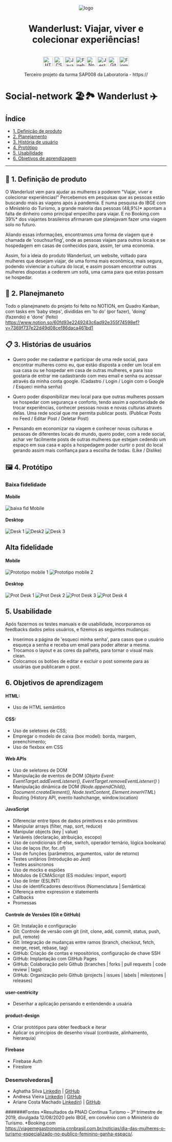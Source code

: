 <div align="center">

  ![logo](https://user-images.githubusercontent.com/109089136/202313770-142fc0da-823c-4ec3-8463-e3a495d13af1.png)

  # Wanderlust: Viajar, viver e colecionar experiências!
  
 <br>

  <img src="https://cdn.jsdelivr.net/gh/devicons/devicon/icons/html5/html5-original.svg" alt="HTML5" style="height: 30px;"/>
  <img src="https://cdn.jsdelivr.net/gh/devicons/devicon/icons/css3/css3-original.svg" alt="CSS3" style="height: 30px;"/>
  <img src="https://cdn.jsdelivr.net/gh/devicons/devicon/icons/javascript/javascript-original.svg" alt="JavaScript" style="height: 30px;"/>
  <img src="https://cdn.jsdelivr.net/gh/devicons/devicon/icons/firebase/firebase-plain.svg" alt="Firebase" style="height: 30px;"/>
  <img src="https://cdn.jsdelivr.net/gh/devicons/devicon/icons/nodejs/nodejs-plain.svg" alt="Node.js" style="height: 30px;"/>
  <img src="https://cdn.jsdelivr.net/gh/devicons/devicon/icons/jest/jest-plain.svg" alt="Jest" style="height: 30px;"/> 
  <img src="https://cdn.jsdelivr.net/gh/devicons/devicon/icons/github/github-original.svg" alt="GitHub" style="height: 30px;"/> 
  <img src="https://cdn.jsdelivr.net/gh/devicons/devicon/icons/figma/figma-original.svg" alt="Figma" style="height: 30px;"/>

  <br>

  Terceiro projeto da turma SAP008 da Laboratoria - https:// 
  
</div>


# Social-network 🏖️🏞️ Wanderlust ✈️


## Índice

* [1. Definição de produto](#1-Definição-de-pronto)
* [2. Planejamento](#2-Planejamento)
* [3. História de usuário](#3-História-de-usuário)
* [4. Protótipo](#4-Protótipo)
* [5. Usabilidade](#5-Usabilidade)
* [6. Objetivos de aprendizagem](#6-Objetivos-de-aprendizagem)


***

## 🚀 1. Definição de produto
O Wanderlust vem para ajudar as mulheres a poderem "Viajar, viver e colecionar experiências!"
Percebemos em pesquisas que as pessoas estão buscando mais as viagens após a pandemia. E numa pesquisa do IBGE com o Ministério do Turismo, a grande maioria das pessoas (48,9%)* apontam a falta de dinheiro como principal empecilho para viajar.
E no Booking.com 39%* dos viajantes brasileiros afirmaram que planejavam fazer uma viagem solo no futuro.

Aliando essas informações, encontramos uma forma de viagem que é chamada de 'couchsurfing', onde as pessoas viajam para outros locais e se hospedagem em casas de conhecidos para, assim, ter uma economia.

Assim, foi a ideia do produto Wanderlust, um website, voltado para mulheres que desejam viajar, de uma forma mais econômica, mais segura, podendo vivienciar a cultura do local, e assim possam encontrar outras mulheres dispostas a cederem um sofá, uma cama para que estas possam se hospedar.


## 📑 2. Planejmaneto

Todo o planejmaneto do projeto foi feito no NOTION, em Quadro Kanban, com tasks em 'baby steps', divididas em 'to do' (por fazer), 'doing' (fazendo) e 'done' (feito)
https://www.notion.so/60fd93e2249243c6ad92e355f74598ef?v=7369f737e22d49d08cef86daca461bd1


## 📋 3. Histórias de usuários

- Quero poder me cadastrar e participar de uma rede social, para encontrar mulheres como eu, que estão disposta a ceder um local em sua casa ou se hospedar em casa de outras mulheres, e para isso gostaria de entrar me cadastrando com meu email e senha ou acessar através da minha conta google.
(Cadastro / Login / Login com o Google / Esqueci minha senha)

- Quero poder disponibilizar meu local para que outras mulheres possam se hospedar com segurança e conforto, tendo assim a oportunidade de trocar experiências, conhecer pessoas novas e novas culturas através delas. Uma rede social que me permita publicar posts.
(Publicar Posts no Feed / Editar Post / Deletar Post)

- Pensando em economizar na viagem e conhecer novas culturas e pessoas de diferentes locais do mundo, quero poder, com a rede social, achar ver facilmente posts de outras mulheres que estejam cedendo um espaço em sua casa e após a hospedagem poder curtir o post do local gerando assim mais confiança para a escolha de todas.
(Like / Dislike)


## 🖼️ 4. Protótipo

### Baixa fidelidade

#### Mobile

![baixa fid Mobile](https://user-images.githubusercontent.com/109089136/202290193-5820fa07-68c0-48de-8f12-32fd0898567c.JPG)

#### Desktop

![Desk 1](https://user-images.githubusercontent.com/109089136/202291236-7b5e6394-0e9d-4162-81d2-6147b6acfd91.JPG)
![Desk2](https://user-images.githubusercontent.com/109089136/202291240-9ecc28bb-4271-47f8-9044-b894525bed00.JPG)
![Desk 3](https://user-images.githubusercontent.com/109089136/202291241-eb3aa6ab-6d34-4b1f-b231-ef1bc951316b.JPG)

## Alta fidelidade

#### Mobile
![Prototipo mobile 1](https://user-images.githubusercontent.com/109089136/202285498-a7cf719c-d136-4837-b03c-591734705ac8.JPG)
![Prototipo mobile 2](https://user-images.githubusercontent.com/109089136/202286014-e497a0b6-c69d-4700-a8d8-ab873d73ca5a.JPG)

#### Desktop

![Prot Desk 1](https://user-images.githubusercontent.com/109089136/202286977-aa9c113e-0e16-44e4-9c42-c8adcfb00edd.JPG)
![Prot Desk 2](https://user-images.githubusercontent.com/109089136/202286990-8e3eae49-af00-4622-b743-f3895cad0230.JPG)
![Prot Desk 3](https://user-images.githubusercontent.com/109089136/202287001-04b3e9dc-ed79-4538-81c7-16b53ff5e54d.JPG)
![Prot Desk 4](https://user-images.githubusercontent.com/109089136/202287007-4ab1b576-c035-49ed-9d86-0ab71c268c7a.JPG)


## 5. Usabilidade

Após fazermos os testes manuais e de usabilidade, incorporamos os feedbacks dados pelos usuários, e fizemos as seguintes mudanças:
- Inserimos a página de 'esqueci minha senha', para casos que o usuário esqueça a senha e receba um email para poder alterar a mesma.
- Trocamos o layout e as cores da palheta, para tornar o visual mais clean.
- Colocamos os botões de editar e excluir o post somente para as usuárias que publicaram o post.


## 6. Objetivos de aprendizagem

#### HTML: 
* Uso de HTML semântico

#### CSS:
* Uso de seletores de CSS;
* Empregar o modelo de caixa (box model): borda, margem, preenchimento;
* Uso de flexbox em CSS

#### Web APIs
* Uso de seletores de DOM
* Manipulação de eventos de DOM (<i>Objeto Event: EventTarget.addEventListener(), EventTarget.removeEventListener() </i>)
* Manipulação dinâmica de DOM (<i>Node.appendChild(), Document.createElement(), Node.textContent, Element.innerHTML</i>)
* Routing (History API, evento hashchange, window.location)

#### JavaScript
* Diferenciar entre tipos de dados primitivos e não primitivos
* Manipular arrays (filter, map, sort, reduce)
* Manipular objects (key | value)
* Variáveis (declaração, atribuição, escopo)
* Uso de condicionais (if-else, switch, operador ternário, lógica booleana)
* Uso de laços (for, for..of)
* Uso de funções (parâmetros, argumentos, valor de retorno)
* Testes unitários (Introdução ao Jest)
* Testes assíncronos
* Uso de mocks e espiões
* Módulos de ECMAScript (ES modules: import, export)
* Uso de linter (ESLINT)
* Uso de identificadores descritivos (Nomenclatura | Semântica)
* Diferença entre expression e statements
* Callbacks
* Promessas

#### Controle de Versões (Git e GitHub)
* Git: Instalação e configuração
* Git: Controle de versão com git (init, clone, add, commit, status, push, pull, remote)
* Git: Integração de mudanças entre ramos (branch, checkout, fetch, merge, reset, rebase, tag)
* GitHub: Criação de contas e repositórios, configuração de chave SSH
* GitHub: Implantação com GitHub Pages
* GitHub: Colaboração pelo Github (branches | forks | pull requests | code review | tags)
* GitHub: Organização pelo Github (projects | issues | labels | milestones | releases)

#### user-centricity
* Desenhar a aplicação pensando e entendendo a usuária

#### product-design
* Criar protótipos para obter feedback e iterar
* Aplicar os princípios de desenho visual (contraste, alinhamento, hierarquia)

#### Firebase
* Firebase Auth
* Firestore



### Desenvolvedoras👩
* Aghatha Silva [Linkedin](https://www.linkedin.com/in/aghatha-silva/) | [GitHub](https://github.com/AghathaK)
* Andresa Vieira [Linkedin](https://www.linkedin.com/in/andresa-vieira/) | [GitHub](https://github.com/Andresavieira28)
* Ariane Costa Machado [Linkedin](https://www.linkedin.com/in/arianecmachado/)) | [GitHub](https://github.com/ArianeCMachado)

#######Fontes
*Resultados da PNAD Contínua Turismo – 3º trimestre de 2019, divulgada 12/08/2020 pelo IBGE, em convênio com o Ministério do Turismo.
*Booking.com https://viagemegastronomia.cnnbrasil.com.br/noticias/dia-das-mulheres-o-turismo-especializado-no-publico-feminino-ganha-espaco/.



